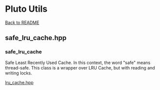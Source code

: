 # Pluto Utils
[Back to README](https://www.github.com/Stephen-ODriscoll/PlutoUtils/blob/main/README.md#documentation)

## safe_lru_cache.hpp

### safe_lru_cache
Safe Least Recently Used Cache. In this context, the word "safe" means thread-safe. This class is a wrapper over LRU Cache, but with reading and writing locks.

[lru_cache.hpp](https://github.com/Stephen-ODriscoll/PlutoUtils/blob/master/docs/lru_cache.md)

